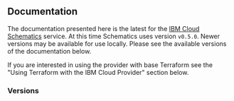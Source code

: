 
## Documentation

The documentation presented here is the latest for the [IBM Cloud Schematics](https://console.ng.bluemix.net/docs/services/schematics/index.html) service. At this time Schematics uses version `v0.5.0`. Newer versions may be available for use locally. Please see the available versions of the documentation below.

If you are interested in using the provider with base Terraform see the "Using Terraform with the IBM Cloud Provider" section below.

### Versions
<!-- REPLACEME -->
